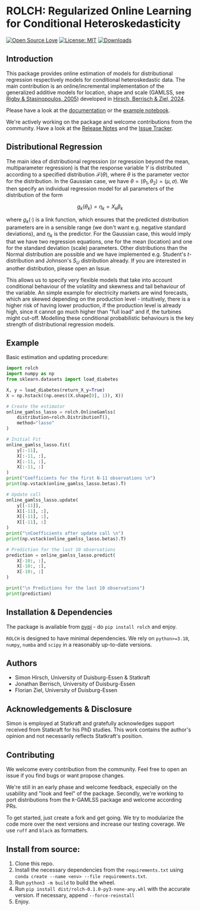 # ROLCH: Regularized Online Learning for Conditional Heteroskedasticity

[![Open Source Love](https://badges.frapsoft.com/os/v2/open-source.svg?v=103)](https://github.com/ellerbrock/open-source-badges/) [![License: MIT](https://img.shields.io/badge/License-MIT-red.svg)](https://opensource.org/licenses/MIT) [![Downloads](https://static.pepy.tech/badge/rolch)](https://pepy.tech/project/rolch)

## Introduction

This package provides online estimation of models for distributional regression respectively models for conditional heteroskedastic data. The main contribution is an online/incremental implementation of the generalized additive models for location, shape and scale (GAMLSS, see [Rigby & Stasinopoulos, 2005](https://academic.oup.com/jrsssc/article-abstract/54/3/507/7113027)) developed in [Hirsch, Berrisch & Ziel, 2024](https://arxiv.org/abs/2407.08750).

Please have a look at the [documentation](https://simon-hirsch.github.io/rolch/) or the [example notebook](https://github.com/simon-hirsch/rolch/blob/main/example.ipynb).

We're actively working on the package and welcome contributions from the community. Have a look at the [Release Notes](https://github.com/simon-hirsch/rolch/releases) and the [Issue Tracker](https://github.com/simon-hirsch/rolch/issues).

## Distributional Regression

The main idea of distributional regression (or regression beyond the mean, multiparameter regression) is that the response variable $Y$ is distributed according to a specified distribution $\mathcal{F}(\theta)$, where $\theta$ is the parameter vector for the distribution. In the Gaussian case, we have $\theta = (\theta_1, \theta_2) = (\mu, \sigma)$. We then specify an individual regression model for all parameters of the distribution of the form 

$$g_k(\theta_k) = \eta_k = X_k\beta_k$$

where $g_k(\cdot)$ is a link function, which ensures that the predicted distribution parameters are in a sensible range (we don't want e.g. negative standard deviations), and $\eta_k$ is the predictor. For the Gaussian case, this would imply that we have two regression equations, one for the mean (location) and one for the standard deviation (scale) parameters. Other distributions than the Normal distribution are possible and we have implemented e.g. Student's $t$-distribution and Johnson's $S_U$ distribution already. If you are interested in another distribution, please open an Issue.

This allows us to specify very flexible models that take into account conditional behaviour of the volatility and skewness and tail behaviour of the variable. An simple example for electricity markets are wind forecasts, which are skewed depending on the production level - intuitively, there is a higher risk of having lower production, if the production level is already high, since it cannot go much higher than "full load" and if, the turbines might cut-off. Modelling these conditional probabilistic behaviours is the key strength of distributional regression models.

## Example

Basic estimation and updating procedure:

```python
import rolch
import numpy as np
from sklearn.datasets import load_diabetes

X, y = load_diabetes(return_X_y=True)
X = np.hstack((np.ones((X.shape[0], 1)), X))

# Create the estimator
online_gamlss_lasso = rolch.OnlineGamlss(
    distribution=rolch.DistributionT(), 
    method="lasso"
)

# Initial Fit
online_gamlss_lasso.fit(
    y[:-11], 
    X[:-11, :], 
    X[:-11, :], 
    X[:-11, :]
)
print("Coefficients for the first N-11 observations \n")
print(np.vstack(online_gamlss_lasso.betas).T)

# Update call
online_gamlss_lasso.update(
    y[[-11]], 
    X[[-11], :], 
    X[[-11], :], 
    X[[-11], :]
)
print("\nCoefficients after update call \n")
print(np.vstack(online_gamlss_lasso.betas).T)

# Prediction for the last 10 observations
prediction = online_gamlss_lasso.predict(
    X[-10:, :], 
    X[-10:, :], 
    X[-10:, :]
)

print("\n Predictions for the last 10 observations")
print(prediction)
```

## Installation & Dependencies

The package is available from [pypi](https://pypi.org/project/rolch/) - do `pip install rolch` and enjoy.

`ROLCH` is designed to have minimal dependencies. We rely on `python>=3.10`, `numpy`, `numba` and `scipy` in a reasonably up-to-date versions.


## Authors

- Simon Hirsch, University of Duisburg-Essen & Statkraft
- Jonathan Berrisch, University of Duisburg-Essen
- Florian Ziel, University of Duisburg-Essen

## Acknowledgements & Disclosure

Simon is employed at Statkraft and gratefully acknowledges support received from Statkraft for his PhD studies. This work contains the author's opinion and not necessarily reflects Statkraft's position.

## Contributing 

We welcome every contribution from the community. Feel free to open an issue if you find bugs or want propose changes. 

We're still in an early phase and welcome feedback, especially on the usability and "look and feel" of the package. Secondly, we're working to port distributions from the `R`-GAMLSS package and welcome according PRs.

To get started, just create a fork and get going. We try to modularize the code more over the next versions and increase our testing coverage. We use `ruff` and `black` as formatters.

## Install from source:

1) Clone this repo.
2) Install the necessary dependencies from the `requirements.txt` using `conda create --name <env> --file requirements.txt`. 
3) Run `python3 -m build` to build the wheel.
4) Run `pip install dist/rolch-0.1.0-py3-none-any.whl` with the accurate version. If necessary, append `--force-reinstall`
5) Enjoy.